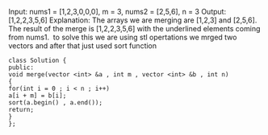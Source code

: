 Input: nums1 = [1,2,3,0,0,0], m = 3, nums2 = [2,5,6], n = 3
Output: [1,2,2,3,5,6]
Explanation: The arrays we are merging are [1,2,3] and [2,5,6].
The result of the merge is [1,2,2,3,5,6] with the underlined elements coming from nums1.
​
to solve this we are using stl opertations  we mrged two vectors and after that just used sort function
​
```
class Solution {
public:
void merge(vector <int> &a , int m , vector <int> &b , int n)
{
for(int i = 0 ; i < n ; i++)
a[i + m] = b[i];
sort(a.begin() , a.end());
return;
}
};
```